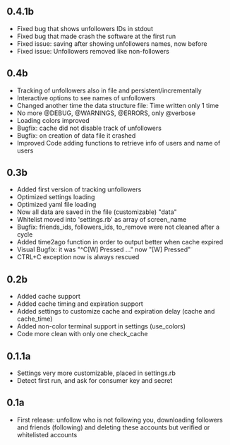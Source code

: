 0.4.1b
---

* Fixed bug that shows unfollowers IDs in stdout
* Fixed bug that made crash the software at the first run
* Fixed issue: saving after showing unfollowers names, now before
* Fixed issue: Unfollowers removed like non-followers

0.4b
---

* Tracking of unfollowers also in file and persistent/incrementally
* Interactive options to see names of unfollowers
* Changed another time the data structure file: Time written only 1 time
* No more @DEBUG, @WARNINGS, @ERRORS, only @verbose
* Loading colors improved
* Bugfix: cache did not disable track of unfollowers
* Bugfix: on creation of data file it crashed
* Improved Code adding functions to retrieve info of users and name of users

0.3b
---

* Added first version of tracking unfollowers
* Optimized settings loading
* Optimized yaml file loading
* Now all data are saved in the file (customizable) "data"
* Whitelist moved into 'settings.rb' as array of screen_name
* Bugfix: friends_ids, followers_ids, to_remove were not cleaned after a cycle
* Added time2ago function in order to output better when cache expired
* Visual Bugfix: it was "^C[W] Pressed ..." now "[W] Pressed"
* CTRL+C exception now is always rescued

0.2b
---

* Added cache support
* Added cache timing and expiration support
* Added settings to customize cache and expiration delay (cache and cache_time)
* Added non-color terminal support in settings (use_colors)
* Code more clean with only one check_cache

0.1.1a
---

* Settings very more customizable, placed in settings.rb
* Detect first run, and ask for consumer key and secret

0.1a
---

* First release: unfollow who is not following you, downloading followers and friends (following) and deleting these accounts but verified or whitelisted accounts
